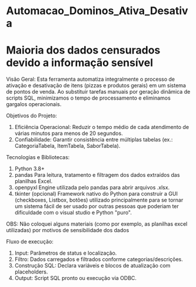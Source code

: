 # Automacao_Dominos_Ativa_Desativa

# Maioria dos dados censurados devido a informação sensível

Visão Geral:
Esta ferramenta automatiza integralmente o processo de ativação e desativação de itens (pizzas e produtos gerais) em um sistema de pontos de venda. Ao substituir tarefas manuais por geração dinâmica de scripts SQL, minimizamos o tempo de processamento e eliminamos gargalos operacionais.

Objetivos do Projeto:
1) Eficiência Operacional: Reduzir o tempo médio de cada atendimento de várias minutos para menos de 20 segundos.
2) Confiabilidade: Garantir consistência entre múltiplas tabelas (ex.: CategoriaTabela, ItemTabela, SaborTabela).


Tecnologias e Bibliotecas:
1) Python 3.8+
2) pandas
Para leitura, tratamento e filtragem dos dados extraídos das planilhas Excel.
3) openpyxl
Engine utilizada pelo pandas para abrir arquivos .xlsx.
4) tkinter (opcional)
Framework nativo do Python para construir a GUI (checkboxes, Listbox, botões) utilizado principalmente para se tornar um sistema fácil de ser usado por outras pessoas que poderiam ter dificuldade com o visual studio e Python "puro".

OBS: Não coloquei alguns materiais (como por exemplo, as planilhas excel utilizadas) por motivos de sensibilidade dos dados

Fluxo de execução:
1) Input: Parâmetros de status e localização.
2) Filtro: Dados carregados e filtrados conforme categorias/descrições.
3) Construção SQL: Declara variáveis e blocos de atualização com placeholders.
4) Output: Script SQL pronto ou execução via ODBC.
